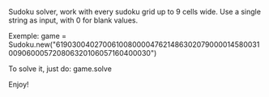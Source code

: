Sudoku solver, work with every sudoku grid up to 9 cells wide.
Use a single string as input, with 0 for blank values.

Exemple: 
game = Sudoku.new("619030040270061008000047621486302079000014580031009060005720806320106057160400030")


To solve it, just do:
game.solve


Enjoy!
